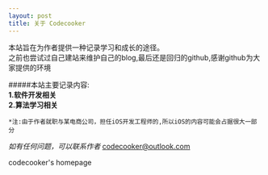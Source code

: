```yaml
---
layout: post
title: 关于 Codecooker
---
```

本站旨在为作者提供一种记录学习和成长的途径。  
之前也尝试过自己建站来维护自己的blog,最后还是回归的github,感谢github为大家提供的环境

#####本站主要记录内容:  
**1.软件开发相关**  
**2.算法学习相关**  


`*注:由于作者就职与某电商公司，担任iOS开发工程师的,所以iOS的内容可能会占据很大一部分`

*如有任何问题，可以联系作者* <codecooker@outlook.com>

codecooker's homepage